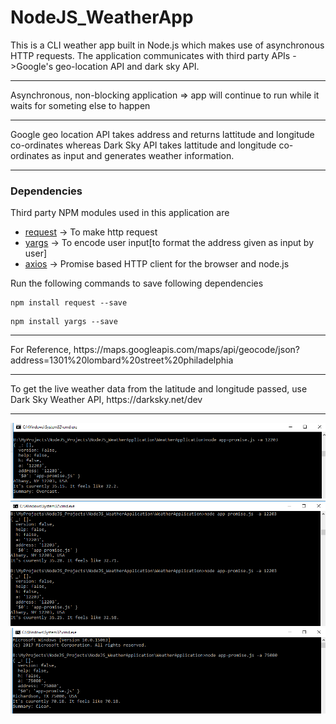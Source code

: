# NodeJS_WeatherApp
This is a CLI weather app built in Node.js which makes use of asynchronous HTTP requests. The application communicates with third party APIs ->Google's geo-location API and dark sky API.
<hr>

Asynchronous, non-blocking application =>  app will continue to run while it waits for someting else to happen
<hr>
Google geo location API takes address and returns lattitude and longitude co-ordinates whereas Dark Sky API takes lattitude and longitude co-ordinates as input and generates weather information.
<hr>

### Dependencies

Third party NPM modules used in this application are
<ul>
<li><a href="https://www.npmjs.com/package/request">request</a> -> To make http request</li>
<li><a href="https://www.npmjs.com/package/yargs">yargs</a> -> To encode user input[to format the address given as input by user]</li>
  <li><a href="https://www.npmjs.com/package/axios">axios</a> -> Promise based HTTP client for the browser and node.js</li>
</ul>
Run the following commands to save following dependencies

```
npm install request --save
```
```
npm install yargs --save
```
<hr>
For Reference,
https://maps.googleapis.com/maps/api/geocode/json?address=1301%20lombard%20street%20philadelphia

<hr>
To get the live weather data from the latitude and longitude passed, use Dark Sky Weather API, https://darksky.net/dev

<hr>
<img src="https://github.com/patilankita79/NodeJS_WeatherApp/blob/master/screenshots/Screenshot%202017-11-26%2015.47.19.png" />
<img src="https://github.com/patilankita79/NodeJS_WeatherApp/blob/master/screenshots/Screenshot%202017-11-26%2015.46.56.png" />
<img src="https://github.com/patilankita79/NodeJS_WeatherApp/blob/master/screenshots/Screenshot%202017-11-26%2015.59.05.png" />

